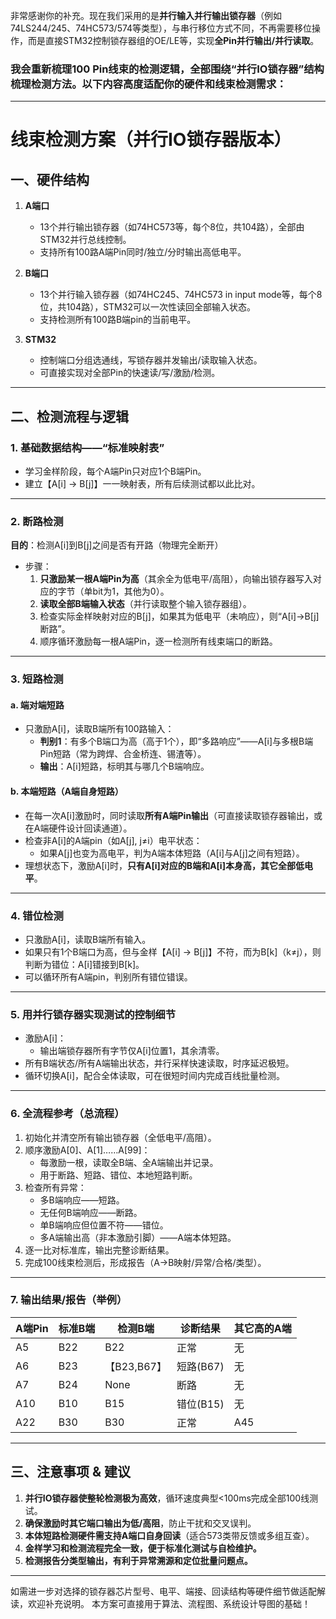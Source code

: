 非常感谢你的补充。现在我们采用的是**并行输入并行输出锁存器**（例如74LS244/245、74HC573/574等类型），与串行移位方式不同，不再需要移位操作，而是直接STM32控制锁存器组的OE/LE等，实现**全Pin并行输出/并行读取**。

### 我会重新梳理100 Pin线束的检测逻辑，全部围绕“并行IO锁存器”结构梳理检测方法。以下内容高度适配你的硬件和线束检测需求：

---

# 线束检测方案（并行IO锁存器版本）

## 一、硬件结构

1. **A端口**
   - 13个并行输出锁存器（如74HC573等，每个8位，共104路），全部由STM32并行总线控制。
   - 支持所有100路A端Pin同时/独立/分时输出高低电平。

2. **B端口**
   - 13个并行输入锁存器（如74HC245、74HC573 in input mode等，每个8位，共104路），STM32可以一次性读回全部输入状态。
   - 支持检测所有100路B端pin的当前电平。
 
3. **STM32**
   - 控制端口分组选通线，写锁存器并发输出/读取输入状态。
   - 可直接实现对全部Pin的快速读/写/激励/检测。

---

## 二、检测流程与逻辑

### 1. 基础数据结构——“标准映射表”

- 学习金样阶段，每个A端Pin只对应1个B端Pin。
- 建立【A[i] -> B[j]】一一映射表，所有后续测试都以此比对。

---

### 2. 断路检测

**目的**：检测A[i]到B[j]之间是否有开路（物理完全断开）
- 步骤：
  1. **只激励某一根A端Pin为高**（其余全为低电平/高阻），向输出锁存器写入对应的字节（单bit为1，其他为0）。
  2. **读取全部B端输入状态**（并行读取整个输入锁存器组）。
  3. 检查实际金样映射对应的B[j]，如果其为低电平（未响应），则“A[i]→B[j]断路”。
  4. 顺序循环激励每一根A端Pin，逐一检测所有线束端口的断路。

---

### 3. 短路检测

#### a. 端对端短路

- 只激励A[i]，读取B端所有100路输入：
  - **判别1**：有多个B端口为高（高于1个），即“多路响应”——A[i]与多根B端Pin短路（常为跨焊、合金桥连、锡渣等）。
  - **输出**：A[i]短路，标明其与哪几个B端响应。

#### b. 本端短路（A端自身短路）

- 在每一次A[i]激励时，同时读取**所有A端Pin输出**（可直接读取锁存器输出，或在A端硬件设计回读通道）。
- 检查非A[i]的A端pin（如A[j], j≠i）电平状态：
   - 如果A[j]也变为高电平，判为A端本体短路（A[i]与A[j]之间有短路）。
- 理想状态下，激励A[i]时，**只有A[i]对应的B端和A[i]本身高，其它全部低电平**。

---

### 4. 错位检测

- 只激励A[i]，读取B端所有输入。
- 如果只有1个B端口为高，但与金样【A[i] -> B[j]】不符，而为B[k]（k≠j），则判断为错位：A[i]错接到B[k]。
- 可以循环所有A端pin，判别所有错位错误。

---

### 5. 用并行锁存器实现测试的**控制细节**

- 激励A[i]：
  - 输出端锁存器所有字节仅A[i]位置1，其余清零。
- 所有B端状态/所有A端输出状态，并行采样快速读取，时序延迟极短。
- 循环切换A[i]，配合全体读取，可在很短时间内完成百线批量检测。

---

### 6. 全流程参考（总流程）

1. 初始化并清空所有输出锁存器（全低电平/高阻）。
2. 顺序激励A[0]、A[1]……A[99]：
   - 每激励一根，读取全B端、全A端输出并记录。
   - 用于断路、短路、错位、本地短路判断。
3. 检查所有异常：
   - 多B端响应——短路。
   - 无任何B端响应——断路。
   - 单B端响应但位置不符——错位。
   - 多A端输出高（非本激励引脚）——A端本体短路。
4. 逐一比对标准库，输出完整诊断结果。
5. 完成100线束检测后，形成报告（A->B映射/异常/合格/类型）。

---

### 7. 输出结果/报告（举例）

|A端Pin | 标准B端 | 检测B端 | 诊断结果   | 其它高的A端 |
|-------|-------|-------|----------|-----------|
|A5     |B22   |B22    |正常      |无         |
|A6     |B23   |【B23,B67】|短路(B67)|无        |
|A7     |B24   |None   |断路      |无         |
|A10    |B10   |B15    |错位(B15) |无         |
|A22    |B30   |B30    |正常      |A45        |A本体短路(A22-A45)|

---

## 三、注意事项 & 建议

1. **并行IO锁存器使整轮检测极为高效**，循环速度典型<100ms完成全部100线测试。
2. **确保激励时其它端口输出为低/高阻**，防止干扰和交叉误判。
3. **本体短路检测硬件需支持A端口自身回读**（适合573类带反馈或多组互查）。
4. **金样学习和检测流程完全一致，便于标准化测试与自检维护。**
5. **检测报告分类型输出，有利于异常溯源和定位批量问题点。**

---

如需进一步对选择的锁存器芯片型号、电平、端接、回读结构等硬件细节做适配解读，欢迎补充说明。
本方案可直接用于算法、流程图、系统设计导图的基础！